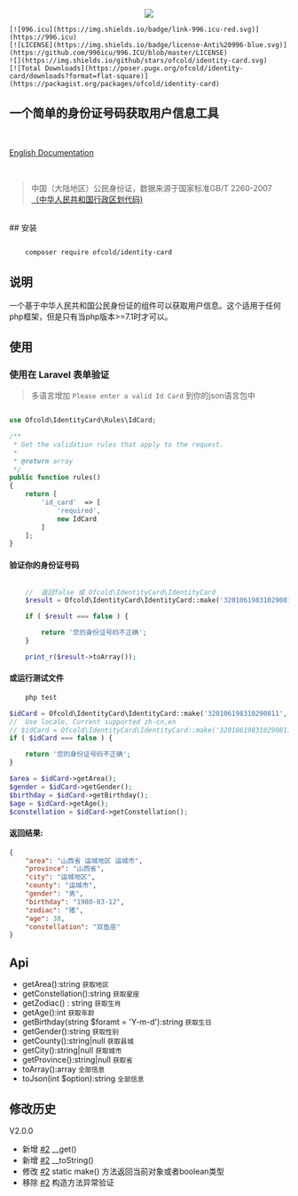 <p align="center">
    <img src="https://github.com/ofcold/identity-card/raw/2.0/id-card.svg?sanitize=true">
</p>

<p align="center">

    [![996.icu](https://img.shields.io/badge/link-996.icu-red.svg)](https://996.icu)
    [![LICENSE](https://img.shields.io/badge/license-Anti%20996-blue.svg)](https://github.com/996icu/996.ICU/blob/master/LICENSE)
    ![](https://img.shields.io/github/stars/ofcold/identity-card.svg)
    [![Total Downloads](https://poser.pugx.org/ofcold/identity-card/downloads?format=flat-square)](https://packagist.org/packages/ofcold/identity-card)
</p>

一个简单的身份证号码获取用户信息工具
------------------------
<br>
<p>
    <a href="https://github.com/ofcold/identity-card/blob/2.0/README.md">English Documentation</a>
</p>
<br>

>  中国（大陆地区）公民身份证，数据来源于国家标准GB/T 2260-2007 <a href="http://www.stats.gov.cn" target="_blank">（中华人民共和国行政区划代码)</a>

<br>
## 安装

```bash

    composer require ofcold/identity-card
```


## 说明
一个基于中华人民共和国公民身份证的组件可以获取用户信息。这个适用于任何php框架，但是只有当php版本>=7.1时才可以。

## 使用

### 使用在 Laravel 表单验证

> 多语言增加 `Please enter a valid Id Card` 到你的json语言包中

```php

use Ofcold\IdentityCard\Rules\IdCard;

/**
 * Get the validation rules that apply to the request.
 *
 * @return array
 */
public function rules()
{
    return [
        'id_card'  => [
            'required',
            new IdCard
        ]
    ];
}
```

#### 验证你的身份证号码
```php

    //  返回false 或 Ofcold\IdentityCard\IdentityCard
    $result = Ofcold\IdentityCard\IdentityCard::make('32010619831029081');

    if ( $result === false ) {

        return '您的身份证号码不正确';
    }

    print_r($result->toArray());

```

#### 或运行测试文件
```bash
    php test
```


```php
$idCard = Ofcold\IdentityCard\IdentityCard::make('320106198310290811', 'en');
//  Use locale, Current supported zh-cn,en
// $idCard = Ofcold\IdentityCard\IdentityCard::make('320106198310290811', 'zh-cn');
if ( $idCard === false ) {

    return '您的身份证号码不正确';
}

$area = $idCard->getArea();
$gender = $idCard->getGender();
$birthday = $idCard->getBirthday();
$age = $idCard->getAge();
$constellation = $idCard->getConstellation();

```


#### 返回结果:
```json
{
    "area": "山西省 运城地区 运城市",
    "province": "山西省",
    "city": "运城地区",
    "county": "运城市",
    "gender": "男",
    "birthday": "1980-03-12",
    "zodiac": "猪",
    "age": 38,
    "constellation": "双鱼座"
}

```


## Api
- getArea():string `获取地区`
- getConstellation():string `获取星座`
- getZodiac() : string `获取生肖`
- getAge():int `获取年龄`
- getBirthday(string $foramt = 'Y-m-d'):string `获取生日`
- getGender():string `获取性别`
- getCounty():string|null `获取县城`
- getCity():string|null `获取城市`
- getProvince():string|null `获取省`
- toArray():array `全部信息`
- toJson(int $option):string `全部信息`

## 修改历史
V2.0.0
* 新增 [#2](https://github.com/ofcold/identity-card/pull/2) __get()
* 新增 [#2](https://github.com/ofcold/identity-card/pull/2) __toString()
* 修改 [#2](https://github.com/ofcold/identity-card/pull/2) static make() 方法返回当前对象或者boolean类型
* 移除 [#2](https://github.com/ofcold/identity-card/pull/2) 构造方法异常验证
